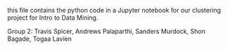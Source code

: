 this file contains the python code in a Jupyter notebook for our clustering project for Intro to Data Mining.

Group 2:
Travis Spicer,
Andrews Palaparthi,
Sanders Murdock,
Shon Bagade,
Togaa Lavien
